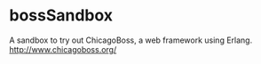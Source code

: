 bossSandbox
===========

A sandbox to try out ChicagoBoss, a web framework using Erlang. http://www.chicagoboss.org/
